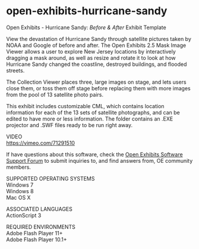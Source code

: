 open-exhibits-hurricane-sandy
=============================

Open Exhibits - Hurricane Sandy&colon; <em>Before & After</em> Exhibit Template

View the devastation of Hurricane Sandy through satellite pictures taken by NOAA and Google of before and after. The Open Exhibits 2.5 Mask Image Viewer allows a user to explore New Jersey locations by interactively dragging a mask around, as well as resize and rotate it to look at how Hurricane Sandy changed the coastline, destroyed buildings, and flooded streets.

The Collection Viewer places three, large images on stage, and lets users close them, or toss them off stage before replacing them with more images from the pool of 13 satellite photo pairs.

This exhibit includes customizable CML, which contains location information for each of the 13 sets of satellite photographs, and can be edited to have more or less information. The folder contains an .EXE projector and .SWF files ready to be run right away.

VIDEO<br>
https://vimeo.com/71291510

If have questions about this software, check the [Open Exhibits Software Support Forum](http://openexhibits.org/community/groups/oe-software-support/forum/) to submit inquiries to, and find answers from, OE community members.

SUPPORTED OPERATING SYSTEMS<br>
Windows 7<br>
Windows 8<br>
Mac OS X

ASSOCIATED LANGUAGES<br>
ActionScript 3

REQUIRED ENVIRONMENTS<br>
Adobe Flash Player 11+<br>
Adobe Flash Player 10.1+

